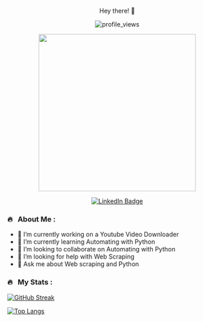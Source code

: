 <p align = "center">Hey there! 👋</p>
<p align="center"><img src="https://komarev.com/ghpvc/?username=yogadharshan&style=flat-square&color=blue" alt="profile_views"></p>
<p align="center"><img src="https://media.giphy.com/media/qgQUggAC3Pfv687qPC/giphy.gif" width="360"/></p>
<p align="center">
<a href="https://www.linkedin.com/in/yogadharshan-c-610370233/"><img src="https://img.shields.io/badge/LinkedIn-blue?style=for-the-badge&logo=linkedin&logoColor=white" alt="LinkedIn Badge"></a>
</p>

### 🔥 &nbsp; About Me :
- 🔭 I’m currently working on a Youtube Video Downloader
- 🌱 I’m currently learning Automating with Python
- 👯 I’m looking to collaborate on Automating with Python
- 🤔 I’m looking for help with Web Scraping
- 💬 Ask me about Web scraping and Python

### 🔥 &nbsp; My Stats :
[![GitHub Streak](http://github-readme-streak-stats.herokuapp.com?user=yogadharshan&theme=dark&background=000000)](https://git.io/streak-stats)

[![Top Langs](https://github-readme-stats.vercel.app/api/top-langs/?username=yogadharshan&layout=compact&theme=vision-friendly-dark)](https://github.com/anuraghazra/github-readme-stats)

